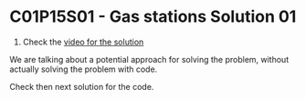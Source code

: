 # C01P15S01 - Gas stations Solution 01

1. Check the [video for the solution](https://youtu.be/R-7L89EG2y8)

We are talking about a potential approach for solving the problem, without actually solving the problem with code.

Check then next solution for the code.
